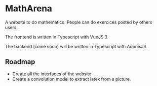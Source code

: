 # MathArena

A website to do mathematics.
People can do exercices posted by others users.

The frontend is written in Typescript with VueJS 3.

The backend (come soon) will be written in Typescript with AdonisJS.

## Roadmap
- Create all the interfaces of the website
- Create a convolution model to extract latex from a picture.